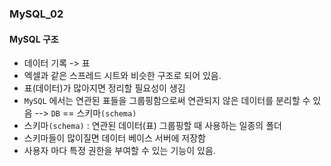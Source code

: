 ### MySQL_02

#### MySQL 구조
- 데이터 기록 -> 표 
- 엑셀과 같은 스프레드 시트와 비슷한 구조로 되어 있음.
- 표(데이터)가 많아지면 정리할 필요성이 생김
- `MySQL` 에서는 연관된 표들을 그룹핑함으로써 연관되지 않은 데이터를 분리할 수 있음 --> `DB` == 스키마`(schema)`
- 스키마`(schema)` : 연관된 데이터(표) 그룹핑할 때 사용하는 일종의 폴더
- 스키마들이 많이질면 데이터 베이스 서버에 저장함
- 사용자 마다 특정 권한을 부여할 수 있는 기능이 있음.
